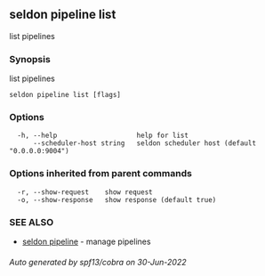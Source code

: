 ## seldon pipeline list

list pipelines

### Synopsis

list pipelines

```
seldon pipeline list [flags]
```

### Options

```
  -h, --help                    help for list
      --scheduler-host string   seldon scheduler host (default "0.0.0.0:9004")
```

### Options inherited from parent commands

```
  -r, --show-request    show request
  -o, --show-response   show response (default true)
```

### SEE ALSO

* [seldon pipeline](seldon_pipeline.md)	 - manage pipelines

###### Auto generated by spf13/cobra on 30-Jun-2022
